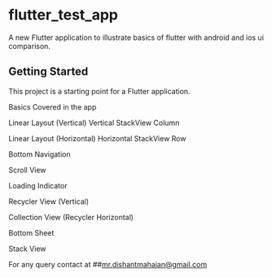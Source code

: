 # flutter_test_app

A new Flutter application to illustrate basics of flutter with android and ios ui comparison.

## Getting Started

This project is a starting point for a Flutter application.

Basics Covered in the app

Linear Layout (Vertical) Vertical StackView Column

Linear Layout (Horizontal) Horizontal StackView Row

Bottom Navigation

Scroll View

Loading Indicator

Recycler View (Vertical)

Collection View (Recycler Horizontal)

Bottom Sheet

Stack View


For any query contact at 
##mr.dishantmahajan@gmail.com




